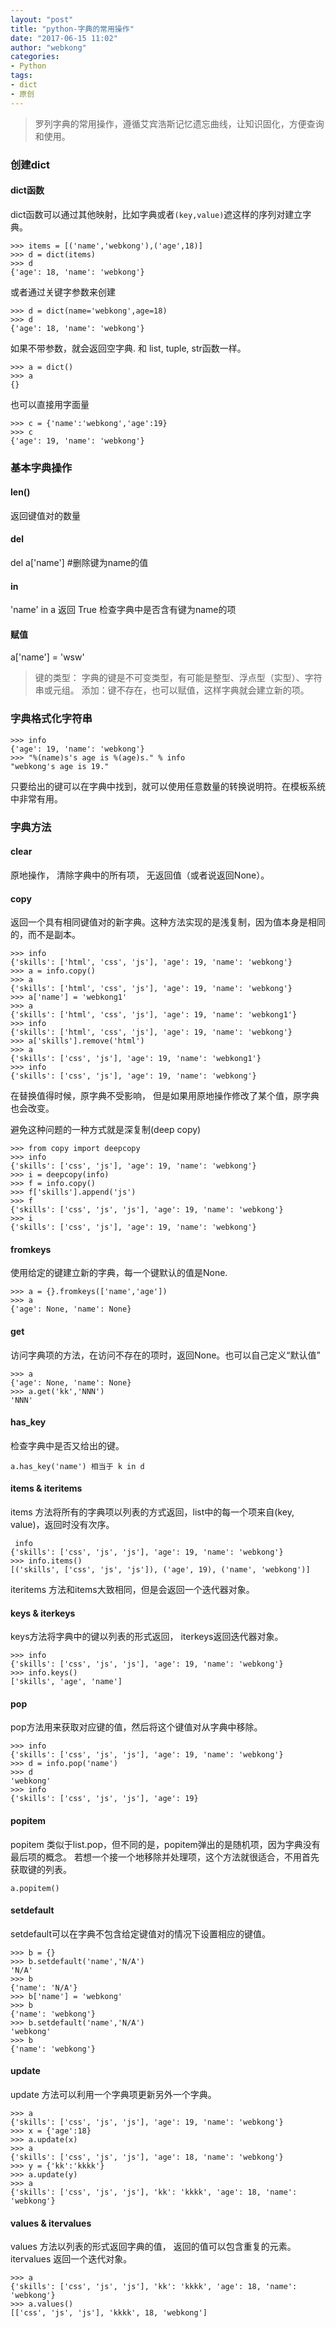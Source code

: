```yaml
---
layout: "post"
title: "python-字典的常用操作"
date: "2017-06-15 11:02"
author: "webkong"
categories:
- Python
tags:
- dict
- 原创
---
```


>罗列字典的常用操作，遵循艾宾浩斯记忆遗忘曲线，让知识固化，方便查询和使用。

<!-- more -->

### 创建dict

#### dict函数

dict函数可以通过其他映射，比如字典或者`(key,value)`遮这样的序列对建立字典。

```
>>> items = [('name','webkong'),('age',18)]
>>> d = dict(items)
>>> d
{'age': 18, 'name': 'webkong'}
```

或者通过关键字参数来创建

```
>>> d = dict(name='webkong',age=18)
>>> d
{'age': 18, 'name': 'webkong'}

```

如果不带参数，就会返回空字典. 和 list, tuple, str函数一样。

```
>>> a = dict()
>>> a
{}

```
也可以直接用字面量

```
>>> c = {'name':'webkong','age':19}
>>> c
{'age': 19, 'name': 'webkong'}
```
### 基本字典操作

#### len()

返回键值对的数量

#### del

del a['name']  #删除键为name的值

#### in

'name' in a 返回 True 检查字典中是否含有键为name的项

#### 赋值

a['name'] = 'wsw'


> 键的类型： 字典的键是不可变类型，有可能是整型、浮点型（实型）、字符串或元组。
> 添加：键不存在，也可以赋值，这样字典就会建立新的项。


### 字典格式化字符串

```
>>> info
{'age': 19, 'name': 'webkong'}
>>> "%(name)s's age is %(age)s." % info
"webkong's age is 19."
```
只要给出的键可以在字典中找到，就可以使用任意数量的转换说明符。在模板系统中非常有用。


### 字典方法

#### clear

原地操作， 清除字典中的所有项， 无返回值（或者说返回None）。

#### copy

返回一个具有相同键值对的新字典。这种方法实现的是浅复制，因为值本身是相同的，而不是副本。

```
>>> info
{'skills': ['html', 'css', 'js'], 'age': 19, 'name': 'webkong'}
>>> a = info.copy()
>>> a
{'skills': ['html', 'css', 'js'], 'age': 19, 'name': 'webkong'}
>>> a['name'] = 'webkong1'
>>> a
{'skills': ['html', 'css', 'js'], 'age': 19, 'name': 'webkong1'}
>>> info
{'skills': ['html', 'css', 'js'], 'age': 19, 'name': 'webkong'}
>>> a['skills'].remove('html')
>>> a
{'skills': ['css', 'js'], 'age': 19, 'name': 'webkong1'}
>>> info
{'skills': ['css', 'js'], 'age': 19, 'name': 'webkong'}
```
在替换值得时候，原字典不受影响， 但是如果用原地操作修改了某个值，原字典也会改变。

避免这种问题的一种方式就是深复制(deep copy)

```
>>> from copy import deepcopy
>>> info
{'skills': ['css', 'js'], 'age': 19, 'name': 'webkong'}
>>> i = deepcopy(info)
>>> f = info.copy()
>>> f['skills'].append('js')
>>> f
{'skills': ['css', 'js', 'js'], 'age': 19, 'name': 'webkong'}
>>> i
{'skills': ['css', 'js'], 'age': 19, 'name': 'webkong'}
```

#### fromkeys

使用给定的键建立新的字典，每一个键默认的值是None.

```
>>> a = {}.fromkeys(['name','age'])
>>> a
{'age': None, 'name': None}
```

#### get

访问字典项的方法，在访问不存在的项时，返回None。也可以自己定义“默认值”

```
>>> a
{'age': None, 'name': None}
>>> a.get('kk','NNN')
'NNN'
```
#### has_key

检查字典中是否又给出的键。

```
a.has_key('name') 相当于 k in d

```

#### items & iteritems

items 方法将所有的字典项以列表的方式返回，list中的每一个项来自(key, value)，返回时没有次序。

```
 info
{'skills': ['css', 'js', 'js'], 'age': 19, 'name': 'webkong'}
>>> info.items()
[('skills', ['css', 'js', 'js']), ('age', 19), ('name', 'webkong')]
```

iteritems 方法和items大致相同，但是会返回一个迭代器对象。


#### keys & iterkeys

keys方法将字典中的键以列表的形式返回， iterkeys返回迭代器对象。

```
>>> info
{'skills': ['css', 'js', 'js'], 'age': 19, 'name': 'webkong'}
>>> info.keys()
['skills', 'age', 'name']

```
#### pop

pop方法用来获取对应键的值，然后将这个键值对从字典中移除。

```
>>> info
{'skills': ['css', 'js', 'js'], 'age': 19, 'name': 'webkong'}
>>> d = info.pop('name')
>>> d
'webkong'
>>> info
{'skills': ['css', 'js', 'js'], 'age': 19}
```
#### popitem

popitem 类似于list.pop，但不同的是，popitem弹出的是随机项，因为字典没有最后项的概念。 若想一个接一个地移除并处理项，这个方法就很适合，不用首先获取键的列表。

```
a.popitem()
```


#### setdefault

setdefault可以在字典不包含给定键值对的情况下设置相应的键值。
```
>>> b = {}
>>> b.setdefault('name','N/A')
'N/A'
>>> b
{'name': 'N/A'}
>>> b['name'] = 'webkong'
>>> b
{'name': 'webkong'}
>>> b.setdefault('name','N/A')
'webkong'
>>> b
{'name': 'webkong'}
```
#### update

update 方法可以利用一个字典项更新另外一个字典。

```
>>> a
{'skills': ['css', 'js', 'js'], 'age': 19, 'name': 'webkong'}
>>> x = {'age':18}
>>> a.update(x)
>>> a
{'skills': ['css', 'js', 'js'], 'age': 18, 'name': 'webkong'}
>>> y = {'kk':'kkkk'}
>>> a.update(y)
>>> a
{'skills': ['css', 'js', 'js'], 'kk': 'kkkk', 'age': 18, 'name': 'webkong'}
```

#### values & itervalues

values 方法以列表的形式返回字典的值， 返回的值可以包含重复的元素。 itervalues 返回一个迭代对象。

```
>>> a
{'skills': ['css', 'js', 'js'], 'kk': 'kkkk', 'age': 18, 'name': 'webkong'}
>>> a.values()
[['css', 'js', 'js'], 'kkkk', 18, 'webkong']
```

